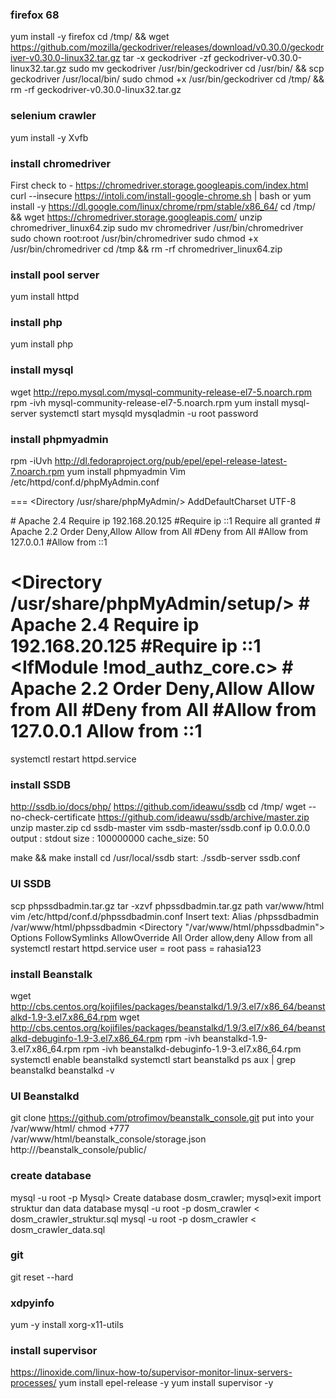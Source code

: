 ### firefox 68 ###
yum install -y firefox
cd /tmp/ && wget https://github.com/mozilla/geckodriver/releases/download/v0.30.0/geckodriver-v0.30.0-linux32.tar.gz
tar -x geckodriver -zf geckodriver-v0.30.0-linux32.tar.gz
sudo mv geckodriver /usr/bin/geckodriver
cd /usr/bin/ && scp geckodriver /usr/local/bin/
sudo chmod +x /usr/bin/geckodriver 
cd /tmp/ && rm -rf geckodriver-v0.30.0-linux32.tar.gz

### selenium crawler ###
yum install -y Xvfb

### install chromedriver ###
First check to - https://chromedriver.storage.googleapis.com/index.html
curl --insecure https://intoli.com/install-google-chrome.sh | bash or yum install -y https://dl.google.com/linux/chrome/rpm/stable/x86_64/<match specify version what you want>
cd /tmp/ && wget https://chromedriver.storage.googleapis.com/<get from first step>
unzip chromedriver_linux64.zip
sudo mv chromedriver /usr/bin/chromedriver
sudo chown root:root /usr/bin/chromedriver
sudo chmod +x /usr/bin/chromedriver
cd /tmp && rm -rf chromedriver_linux64.zip

### install pool server ###
yum install httpd

### install php ###
yum install php

### install mysql ###
wget http://repo.mysql.com/mysql-community-release-el7-5.noarch.rpm
rpm -ivh mysql-community-release-el7-5.noarch.rpm
yum install mysql-server
systemctl start mysqld
mysqladmin -u root password <set password>

### install phpmyadmin ###
rpm -iUvh http://dl.fedoraproject.org/pub/epel/epel-release-latest-7.noarch.rpm
yum install phpmyadmin
Vim /etc/httpd/conf.d/phpMyAdmin.conf

===
<Directory /usr/share/phpMyAdmin/>
   AddDefaultCharset UTF-8

   <IfModule mod_authz_core.c>
     # Apache 2.4
     <RequireAny>
       Require ip 192.168.20.125
       #Require ip ::1
       Require all granted
     </RequireAny>
   </IfModule>
   <IfModule !mod_authz_core.c>
     # Apache 2.2
     Order Deny,Allow
     Allow from All
     #Deny from All
     #Allow from 127.0.0.1
     #Allow from ::1
   </IfModule>
</Directory>

<Directory /usr/share/phpMyAdmin/setup/>
   <IfModule mod_authz_core.c>
     # Apache 2.4
     <RequireAny>
       Require ip 192.168.20.125
       #Require ip ::1
     </RequireAny>
   </IfModule>
   <IfModule !mod_authz_core.c>
     # Apache 2.2
     Order Deny,Allow
     Allow from All
     #Deny from All
     #Allow from 127.0.0.1
     Allow from ::1
   </IfModule>
</Directory>
====
systemctl restart httpd.service

### install SSDB ###
http://ssdb.io/docs/php/
https://github.com/ideawu/ssdb
cd /tmp/
wget --no-check-certificate https://github.com/ideawu/ssdb/archive/master.zip
unzip master.zip
cd ssdb-master
vim ssdb-master/ssdb.conf
    ip 0.0.0.0.0
    output : stdout
    size : 100000000
    cache_size: 50
    
make && make install
cd /usr/local/ssdb
start: ./ssdb-server ssdb.conf

### UI SSDB ###
scp phpssdbadmin.tar.gz
tar -xzvf phpssdbadmin.tar.gz
path var/www/html
vim /etc/httpd/conf.d/phpssdbadmin.conf
Insert text:
    Alias /phpssdbadmin /var/www/html/phpssdbadmin
    <Directory "/var/www/html/phpssdbadmin">
         Options FollowSymlinks
         AllowOverride All
         Order allow,deny
         Allow from all
    </Directory>
systemctl restart httpd.service
user = root
pass = rahasia123

### install Beanstalk ###
wget http://cbs.centos.org/kojifiles/packages/beanstalkd/1.9/3.el7/x86_64/beanstalkd-1.9-3.el7.x86_64.rpm
wget http://cbs.centos.org/kojifiles/packages/beanstalkd/1.9/3.el7/x86_64/beanstalkd-debuginfo-1.9-3.el7.x86_64.rpm
rpm -ivh beanstalkd-1.9-3.el7.x86_64.rpm
rpm -ivh beanstalkd-debuginfo-1.9-3.el7.x86_64.rpm
systemctl enable beanstalkd
systemctl start beanstalkd
ps aux | grep beanstalkd
beanstalkd -v

### UI Beanstalkd ### 
git clone https://github.com/ptrofimov/beanstalk_console.git
put into your /var/www/html/
chmod +777 /var/www/html/beanstalk_console/storage.json
http://<ip server>/beanstalk_console/public/

### create database ###
mysql -u root -p
Mysql> Create database dosm_crawler;
mysql>exit
import struktur dan data database
mysql -u root -p dosm_crawler < dosm_crawler_struktur.sql
mysql -u root -p dosm_crawler < dosm_crawler_data.sql 

### git ###
git reset --hard
    
### xdpyinfo ###
yum -y install xorg-x11-utils

### install supervisor ###
https://linoxide.com/linux-how-to/supervisor-monitor-linux-servers-processes/
yum install epel-release -y
yum install supervisor -y


